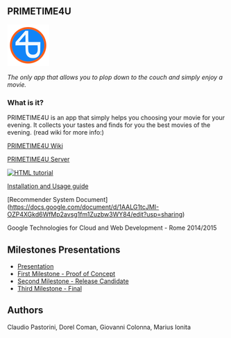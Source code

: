 ## PRIMETIME4U

![](https://github.com/PRIMETIME4U/PRIMETIME4U-baseclient/blob/master/app/src/main/res/drawable-xhdpi/ic_launcher.png)

*The only app that allows you to plop down to the couch and simply enjoy a movie.*

### What is it?
PRIMETIME4U is an app that simply helps you choosing your movie for your evening. It collects your tastes and finds for you the best movies of the evening. (read wiki for more info:)

[PRIMETIME4U Wiki](https://github.com/PRIMETIME4U/PRIMETIME4U-baseclient/wiki)

[PRIMETIME4U Server](https://github.com/PRIMETIME4U/PRIMETIME4U-server)

<a href="https://raw.githubusercontent.com/PRIMETIME4U/PRIMETIME4U-baseclient/master/app/app-debug.apk">
  <img src="http://www.seagrant.wisc.edu/home/Portals/0/Files/Fish%20and%20Fisheries/download_android.png" alt="HTML tutorial" width="200">
</a>

[Installation and Usage guide](https://github.com/PRIMETIME4U/PRIMETIME4U-baseclient/wiki/Installation-and-Usage-guide)

[Recommender System Document] (https://docs.google.com/document/d/1AALG1tcJMI-OZP4XGkd6WfMp2avsg1fm1Zuzbw3WY84/edit?usp=sharing)


Google Technologies for Cloud and Web Development - Rome 2014/2015

## Milestones Presentations
* [Presentation](https://docs.google.com/presentation/d/19qKrPd4RucjXbaYAIZSWszlza7LIScu43dSb3Ocs0Ho/edit?usp=sharing)
* [First Milestone - Proof of Concept](https://docs.google.com/presentation/d/1H3YqDTtFXiGIQH8ecC3wZh0_IsNmkk-EFlov9rLRiZs/edit?usp=sharing)
* [Second Milestone - Release Candidate](https://docs.google.com/presentation/d/1kWeeZnHb7-r61PwAKrXXs_ju91rtxJQp4NqhB4pkPWM/edit?usp=sharing)
* [Third Milestone - Final](https://docs.google.com/presentation/d/1pG_mtee2JS781fDr59QpuWwJXesfn4GTx23WXP1SNig/edit?usp=sharing)

## Authors
Claudio Pastorini, Dorel Coman, Giovanni Colonna, Marius Ionita
